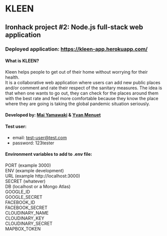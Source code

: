 # KLEEN
## Ironhack project #2: Node.js full-stack web application

### Deployed application: https://kleen-app.herokuapp.com/

#### What is KLEEN?
Kleen helps people to get out of their home without worrying for their health.<br>
It is a collaborative web application where users can add new public places and/or comment and rate their respect of the sanitary measures. The idea is that when one wants to go out, they can check for the places around them with the best rate and feel more comfortable because they know the place where they are going is taking the global pandemic situation seriously.<br>

#### Developed by: [Mai Yamawaki](https://github.com/maiyamawaki) & [Yvan Menuet](https://github.com/ymenuet)

#### Test user:<br>
- email: test-user@test.com<br>
- password: 123tester

#### Environment variables to add to .env file:
PORT (example 3000)<br>
ENV (example development)<br>
URL (example http://localhost:3000)<br>
SECRET (whatever)<br>
DB (localhost or a Mongo Atlas)<br>
GOOGLE_ID<br>
GOOGLE_SECRET<br>
FACEBOOK_ID<br>
FACEBOOK_SECRET<br>
CLOUDINARY_NAME<br>
CLOUDINARY_KEY<br>
CLOUDINARY_SECRET<br>
MAPBOX_TOKEN<br>
